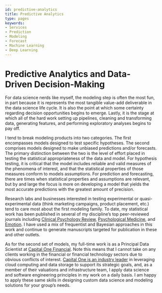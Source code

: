 ```yaml
---
id: predictive-analytics
title: Predictive Analytics
type: pages
keywords: 
- Services
- Prediction
- Modeling
- Forecast
- Machine Learning
- Deep Learning
---
```


# Predictive Analytics and Data-Driven Decision-Making

For data science nerds like myself, the modeling step is often the most fun, in part because it is represents the most tangible value-add deliverable in the data science life cycle. It is also the point at which some certainty regarding decision opportunities begins to emerge. Lastly, it is the stage at which all of the hard work setting up pipelines, cleaning and transforming data, generating features, and performing exploratory analyses begins to pay off. 

I tend to break modeling products into two categories. The first encompasses models designed to test specific hypotheses. The second comprises models designed to make unbiased predictions and/or forecasts. The primary distinction between the two is the level of effort placed in testing the statistical appropriateness of the data and model. For hypothesis testing, it is critical that the model includes reliable and valid measures of the phenomena of interest, and that the statistical properties of those measures conform to models assumptions. For prediction and forecasting, there are times when statistical properties and assumptions are relevant, but by and large the focus is more on developing a model that yields the most accurate predictions with the greatest amount of precision. 

Research labs and businesses interested in testing experimental or quasi-experimental data (think marketing campaigns, product placement, etc.) tend to care most about the first modeling family. To date, my statistical work has been published in several of my discipline’s top peer-reviewed journals including [Clinical Psychology Review](https://www.sciencedirect.com/science/article/pii/S0272735819303216), [Psychological Medicine](https://www.cambridge.org/core/journals/psychological-medicine/article/social-context-and-the-realworld-consequences-of-social-anxiety/CEB2A8C071A80E796CF99AB1137A7D62), and [Emotion](https://psycnet.apa.org/doiLanding?doi=10.1037%2Femo0000339). I have used a mix of frequentist and Bayesian approaches in this work and continue to generate manuscripts targeted for publication in these and other outlets. 

As for the second set of models, my full-time work is as a Principal Data Scientist at [Capital One Financial](https://www.google.com/search?q=NASDAQ:COF). Note this means that I cannot take on any clients working in the financial or financial technology sectors due to obvious conflicts of interest. [Capital One is an industry leader](https://www.businessinsider.com/capital-one-to-shutter-remaining-data-centers-2019-12) in leveraging cloud computing and data storage to support its strategic goals, and, as a member of their valuations and infrastructure team, I apply data science and software engineering principles in my work on a daily basis. I am happy to apply these same skills in designing custom data science and modeling solutions for your group’s needs. 